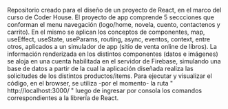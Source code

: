 Repositorio creado para el diseño de un proyecto de React, en el marco del curso de Coder House. 
El proyecto de app comprende 5 seccciones que conforman el menu navegación (logo/home, novela, cuento, contactenos y carrito). En el mismo se aplican los conceptos de componentes, map, useEffect, useState, useParams, routing, async, eventos, context, entre otros, aplicados a un simulador de app (sitio de venta online de libros).
La información renderizada en los distintos componentes (datos e imágenes) se aloja en una cuenta habilitada en el servidor de Firebase, simulando una base de datos a partir de la cual la aplicación diseñada realiza las solicitudes de los distintos productos/items.
Para ejecutar y visualizar el código, en el browser, se utiliza -por el momento- la ruta " http://localhost:3000/ " luego de ingresar por consola los comandos correspondientes a la librería de React. 
